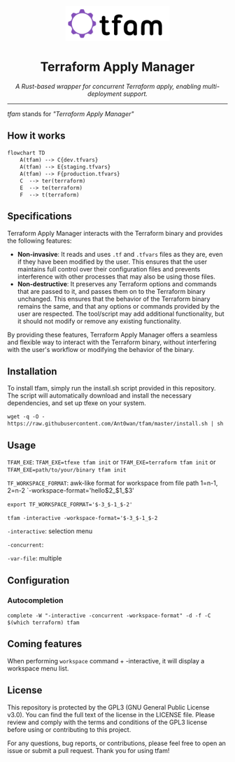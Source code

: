 <br />
<p align="center">
  <a href="">
    <img src=".logo.png" alt="Logo" height="80">
  </a>
      <h1 align="center">Terraform Apply Manager</h1>
  <p align="center"><i>A Rust-based wrapper for concurrent Terraform apply, enabling multi-deployment support.</i></p>
</p>

---

*tfam* stands for *"Terraform Apply Manager"*

## How it works

```mermaid
flowchart TD
    A(tfam) --> C{dev.tfvars}
    A(tfam) --> E{staging.tfvars}
    A(tfam) --> F{production.tfvars}
    C  --> ter(terraform)
    E  --> te(terraform)
    F  --> t(terraform)
```

## Specifications

Terraform Apply Manager interacts with the Terraform binary and provides the following features:

- **Non-invasive**: It reads and uses `.tf` and `.tfvars` files as they are, even if they have been modified by the user. This ensures that the user maintains full control over their configuration files and prevents interference with other processes that may also be using those files.
- **Non-destructive**: It preserves any Terraform options and commands that are passed to it, and passes them on to the Terraform binary unchanged. This ensures that the behavior of the Terraform binary remains the same, and that any options or commands provided by the user are respected. The tool/script may add additional functionality, but it should not modify or remove any existing functionality.

By providing these features, Terraform Apply Manager offers a seamless and flexible way to interact with the Terraform binary, without interfering with the user's workflow or modifying the behavior of the binary.

## Installation

To install tfam, simply run the install.sh script provided in this repository. The script will automatically download and install the necessary dependencies, and set up tfexe on your system.

```shell
wget -q -O -  https://raw.githubusercontent.com/Ant0wan/tfam/master/install.sh | sh
```

## Usage

`TFAM_EXE`: `TFAM_EXE=tfexe tfam init` or `TFAM_EXE=terraform tfam init` or `TFAM_EXE=path/to/your/binary tfam init`

`TF_WORKSPACE_FORMAT`: awk-like format for workspace from file path $1=$n-1, $2=$n-2 `-workspace-format='hello$2_$1_$3'

`export TF_WORKSPACE_FORMAT='$-3_$-1_$-2'`

`tfam -interactive -workspace-format='$-3_$-1_$-2`

`-interactive`: selection menu

`-concurrent`:

`-var-file`: multiple

## Configuration

### Autocompletion

```shell
complete -W "-interactive -concurrent -workspace-format" -d -f -C $(which terraform) tfam
```

## Coming features

When performing `workspace` command + -interactive, it will display a workspace menu list.

## License

This repository is protected by the GPL3 (GNU General Public License v3.0). You can find the full text of the license in the LICENSE file. Please review and comply with the terms and conditions of the GPL3 license before using or contributing to this project.

For any questions, bug reports, or contributions, please feel free to open an issue or submit a pull request. Thank you for using tfam!
